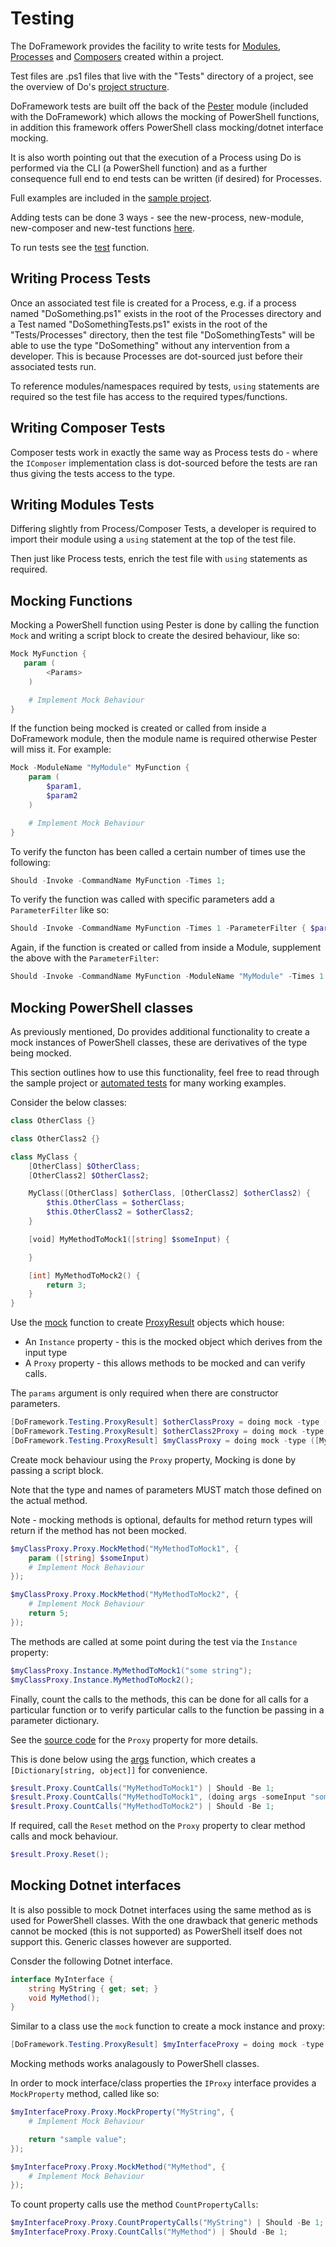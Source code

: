 # Testing
The DoFramework provides the facility to write tests for [Modules](./Modules.md), [Processes](./Processes.md) and [Composers](./Composers.md) created within a project.

Test files are .ps1 files that live with the "Tests" directory of a project, see the overview of Do's [project structure](./ProjectStructure.md).

DoFramework tests are built off the back of the [Pester](https://pester.dev/docs/quick-start) module (included with the DoFramework) which allows the mocking of PowerShell functions, in addition this framework offers PowerShell class mocking/dotnet interface mocking.

It is also worth pointing out that the execution of a Process using Do is performed via the CLI (a PowerShell function) and as a further consequence full end to end tests can be written (if desired) for Processes.

Full examples are included in the [sample project](../Sample/).

Adding tests can be done 3 ways - see the new-process, new-module, new-composer and new-test functions [here](./CLIFunctions.md).

To run tests see the [test](./CLIFunctions.md#test) function.

## Writing Process Tests
Once an associated test file is created for a Process, e.g. if a process named "DoSomething.ps1" exists in the root of the Processes directory and a Test named "DoSomethingTests.ps1" exists in the root of the "Tests/Processes" directory, then the test file "DoSomethingTests" will be able to use the type "DoSomething" without any intervention from a developer. This is because Processes are dot-sourced just before their associated tests run.

To reference modules/namespaces required by tests, `using` statements are required so the test file has access to the required types/functions.

## Writing Composer Tests
Composer tests work in exactly the same way as Process tests do - where the `IComposer` implementation class is dot-sourced before the tests are ran thus giving the tests access to the type.

## Writing Modules Tests
Differing slightly from Process/Composer Tests, a developer is required to import their module using a `using` statement at the top of the test file.

Then just like Process tests, enrich the test file with `using` statements as required.

## Mocking Functions
Mocking a PowerShell function using Pester is done by calling the function `Mock` and writing a script block to create the desired behaviour, like so:

```PowerShell
Mock MyFunction {
   param (
        <Params>
    )

    # Implement Mock Behaviour
}
```

If the function being mocked is created or called from inside a DoFramework module, then the module name is required otherwise Pester will miss it. For example:

```PowerShell
Mock -ModuleName "MyModule" MyFunction {
    param (
        $param1,
        $param2
    )

    # Implement Mock Behaviour
}
```

To verify the functon has been called a certain number of times use the following:

```PowerShell
Should -Invoke -CommandName MyFunction -Times 1;
```

To verify the function was called with specific parameters add a `ParameterFilter` like so:

```PowerShell
Should -Invoke -CommandName MyFunction -Times 1 -ParameterFilter { $param1 -eq "Value1" -and $param2 -eq "Value2" };
```

Again, if the function is created or called from inside a Module, supplement the above with the `ParameterFilter`:

```PowerShell
Should -Invoke -CommandName MyFunction -ModuleName "MyModule" -Times 1 -ParameterFilter { $param1 -eq "Value1" -and $param2 -eq "Value2" };
```

## Mocking PowerShell classes
As previously mentioned, Do provides additional functionality to create a mock instances of PowerShell classes, these are derivatives of the type being mocked.

This section outlines how to use this functionality, feel free to read through the sample project or [automated tests](../src/DoCli/Tests/Component/Util/CreateProxyTests.ps1) for many working examples.

Consider the below classes:

```PowerShell
class OtherClass {}

class OtherClass2 {}

class MyClass {
    [OtherClass] $OtherClass;
    [OtherClass2] $OtherClass2;

    MyClass([OtherClass] $otherClass, [OtherClass2] $otherClass2) {
        $this.OtherClass = $otherClass;
        $this.OtherClass2 = $otherClass2;
    }

    [void] MyMethodToMock1([string] $someInput) {

    }

    [int] MyMethodToMock2() {
        return 3;
    }
}
```

Use the [mock](./CLIFunctions.md#mock) function to create [ProxyResult](../src/DoFramework/DoFramework/Testing/Mocking/ProxyResult.cs) objects which house:
- An `Instance` property - this is the mocked object which derives from the input type
- A `Proxy` property - this allows methods to be mocked and can verify calls.

The `params` argument is only required when there are constructor parameters.

```PowerShell
[DoFramework.Testing.ProxyResult] $otherClassProxy = doing mock -type ([OtherClass]);
[DoFramework.Testing.ProxyResult] $otherClass2Proxy = doing mock -type ([OtherClass2]);
[DoFramework.Testing.ProxyResult] $myClassProxy = doing mock -type ([MyClass]) -params @($otherClassProxy.Instance, $otherClass2Proxy.Instance);
```

Create mock behaviour using the `Proxy` property, Mocking is done by passing a script block.

Note that the type and names of parameters MUST match those defined on the actual method.

Note - mocking methods is optional, defaults for method return types will return if the method has not been mocked.

```PowerShell
$myClassProxy.Proxy.MockMethod("MyMethodToMock1", {
    param ([string] $someInput)
    # Implement Mock Behaviour
});

$myClassProxy.Proxy.MockMethod("MyMethodToMock2", {
    # Implement Mock Behaviour
    return 5;
});
```

The methods are called at some point during the test via the `Instance` property:

```PowerShell
$myClassProxy.Instance.MyMethodToMock1("some string");
$myClassProxy.Instance.MyMethodToMock2();
```

Finally, count the calls to the methods, this can be done for all calls for a particular function or to verify particular calls to the function be passing in a parameter dictionary.

See the [source code](../src/DoFramework/DoFramework/Testing/Mocking/IProxy.cs) for the `Proxy` property for more details.

This is done below using the [args](./CLIFunctions.md#args) function, which creates a `[Dictionary[string, object]]` for convenience.

```PowerShell
$result.Proxy.CountCalls("MyMethodToMock1") | Should -Be 1;
$result.Proxy.CountCalls("MyMethodToMock1", (doing args -someInput "some string")) | Should -Be 1;
$result.Proxy.CountCalls("MyMethodToMock2") | Should -Be 1;
```

If required, call the `Reset` method on the `Proxy` property to clear method calls and mock behaviour.

```PowerShell
$result.Proxy.Reset();
```

## Mocking Dotnet interfaces
It is also possible to mock Dotnet interfaces using the same method as is used for PowerShell classes. With the one drawback that generic methods cannot be mocked (this is not supported) as PowerShell itself does not support this. Generic classes however are supported.

Consder the following Dotnet interface.

```c#
interface MyInterface {
    string MyString { get; set; }
    void MyMethod();
}
```

Similar to a class use the `mock` function to create a mock instance and proxy:
```PowerShell
[DoFramework.Testing.ProxyResult] $myInterfaceProxy = doing mock -type ([MyInterface]);
```

Mocking methods works analagously to PowerShell classes.

In order to mock interface/class properties the `IProxy` interface provides a `MockProperty` method, called like so:

```PowerShell
$myInterfaceProxy.Proxy.MockProperty("MyString", {
    # Implement Mock Behaviour

    return "sample value";
});

$myInterfaceProxy.Proxy.MockMethod("MyMethod", {
    # Implement Mock Behaviour
});
```

To count property calls use the method `CountPropertyCalls`:

```PowerShell
$myInterfaceProxy.Proxy.CountPropertyCalls("MyString") | Should -Be 1;
$myInterfaceProxy.Proxy.CountCalls("MyMethod") | Should -Be 1;
```